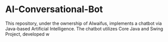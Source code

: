 # AI-Conversational-Bot
This repository, under the ownership of AIwaifus, implements a chatbot via Java-based Artificial Intelligence. The chatbot utilizes Core Java and Swing Project, developed w